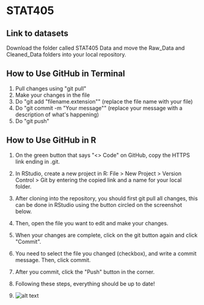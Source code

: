 # STAT405
## Link to datasets
Download the folder called STAT405 Data and move the Raw_Data and Cleaned_Data folders into your local repository. 

## How to Use GitHub in Terminal
1.  Pull changes using "git pull"
2.  Make your changes in the file
3.  Do "git add "filename.extension"" (replace the file name with your file)
4.  Do "git commit -m "Your message"" (replace your message with a description of what's happening)
5.  Do "git push"

## How to Use GitHub in R

1.  On the green button that says "\<\> Code" on GitHub, copy the HTTPS link ending in .git.

2.  In RStudio, create a new project in R: File \> New Project \> Version Control \> Git by entering the copied link and a name for your local folder.

3.  After cloning into the repository, you should first git pull all changes, this can be done in RStudio using the button circled on the screenshot below.

4.  Then, open the file you want to edit and make your changes.

5.  When your changes are complete, click on the git button again and click "Commit".

6.  You need to select the file you changed (checkbox), and write a commit message. Then, click commit.

7.  After you commit, click the "Push" button in the corner.

8.  Following these steps, everything should be up to date!

9.  ![alt text](https://github.com/bshoots17/STAT405/blob/main/images/Screenshot%202025-02-18%20at%205.01.05%E2%80%AFPM.png?raw=true)
